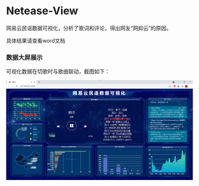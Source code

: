 # Netease-View
网易云民谣数据可视化，分析了歌词和评论，得出网友“网抑云”的原因。

具体结果请查看word文档

### 数据大屏展示

可视化数据在切歌时与歌曲联动，截图如下：

![image-20210623192508018](./1.png)